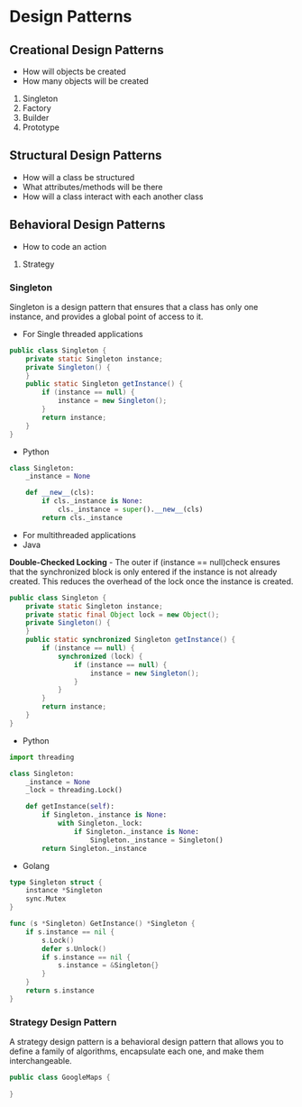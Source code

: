 # Design Patterns

## Creational Design Patterns

- How will objects be created
- How many objects will be created

1. Singleton
2. Factory
3. Builder
4. Prototype

## Structural Design Patterns

- How will a class be structured
- What attributes/methods will be there
- How will a class interact with each another class

## Behavioral Design Patterns

- How to code an action

1. Strategy

### Singleton

Singleton is a design pattern that ensures that a class has only one instance, and provides a global point of access to it.

- For Single threaded applications

```java
public class Singleton {
    private static Singleton instance;
    private Singleton() {
    }
    public static Singleton getInstance() {
        if (instance == null) {
            instance = new Singleton();
        }
        return instance;
    }
}
```
- Python
```python
class Singleton:
    _instance = None

    def __new__(cls):
        if cls._instance is None:
            cls._instance = super().__new__(cls)
        return cls._instance
```

- For multithreaded applications
- Java

<b>Double-Checked Locking</b> - The outer  if (instance == null)check ensures that the synchronized block is only entered if the instance is not already created. This reduces the overhead of the lock once the instance is created.
```java
public class Singleton {
    private static Singleton instance;
    private static final Object lock = new Object();
    private Singleton() {
    }
    public static synchronized Singleton getInstance() {
        if (instance == null) {
            synchronized (lock) {
                if (instance == null) {
                    instance = new Singleton();
                }
            }
        }
        return instance;
    }
}
```
- Python

```python
import threading

class Singleton:
    _instance = None
    _lock = threading.Lock()

    def getInstance(self):
        if Singleton._instance is None:
            with Singleton._lock:
                if Singleton._instance is None:
                    Singleton._instance = Singleton()
        return Singleton._instance
```

- Golang
```go
type Singleton struct {
    instance *Singleton
    sync.Mutex
}

func (s *Singleton) GetInstance() *Singleton {
    if s.instance == nil {
        s.Lock()
        defer s.Unlock()
        if s.instance == nil {
            s.instance = &Singleton{}
        }
    }
    return s.instance
}
```

### Strategy Design Pattern

A strategy design pattern is a behavioral design pattern that allows you to define a family of algorithms, encapsulate each one, and make them interchangeable.

```java
public class GoogleMaps {
    
}
```
